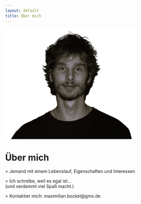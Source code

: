 ```yaml
---
layout: default
title: Über mich
---
```


<div class="row">
    <div class="col-6">
       <img class="image-content" src="/images/Uebermich.png" alt="Portrait">
    </div> 
    <div class="col-6">
        <h1 class="rotated">Über mich</h1>
        <p>> Jemand mit einem Lebenslauf, Eigenschaften und Interessen</p>
        <p>> Ich schreibe, weil es egal ist...<br>(und verdammt viel Spaß macht.)</p>
        <p>> Kontaktier mich: maximilian.bockel@gmx.de</p>
    </div>
</div>
